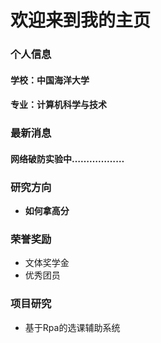 # 欢迎来到我的主页
### 个人信息
#### 学校：中国海洋大学
#### 专业：计算机科学与技术
### 最新消息
#### 网络破防实验中………………
### 研究方向
- **如何拿高分**
### 荣誉奖励
- 文体奖学金
- 优秀团员
### 项目研究
- 基于Rpa的选课辅助系统
